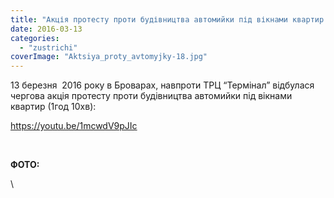 ```yaml
---
title: "Акція протесту проти будівництва автомийки під вікнами квартир. Бровари. 13 березня 2016 року"
date: 2016-03-13
categories: 
  - "zustrichi"
coverImage: "Aktsiya_proty_avtomyjky-18.jpg"
---
```


13 березня  2016 року в Броварах, навпроти ТРЦ “Термінал” відбулася чергова акція протесту проти будівництва автомийки під вікнами квартир (1год 10хв):<!--more-->

https://youtu.be/1mcwdV9pJIc

 

**ФОТО:**

\
